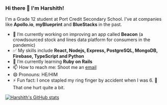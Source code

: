 ### Hi there 👋 I'm Harshith!

I'm a Grade 12 student at Port Credit Secondary School. I've at companies like **Apollo.io**, **myBlueprint** and **BlueStacks** in the past.

- 🔭 I’m currently working on improving an app called **Beacon** (a crowdsourced stock and lines data platform for consumers in the pandemic)
- ✅ My skills include **React, Nodejs, Express, PostgreSQL, MongoDB, Firebase, TypeScript and Python**
- 🌱 I’m currently learning **Ruby on Rails**
- 📫 How to reach me: Shoot me an [email](mailto:harshithl1777@gmail.com)
- 😄 Pronouns: HE/HIM
- ⚡ Fun fact: I once stapled my ring finger by accident when I was 6. 😬 That one hurt quite a bit.


[![Harshith's GitHub stats](https://github-readme-stats.vercel.app/api?username=harshithl1777)](https://github.com/anuraghazra/github-readme-stats)
